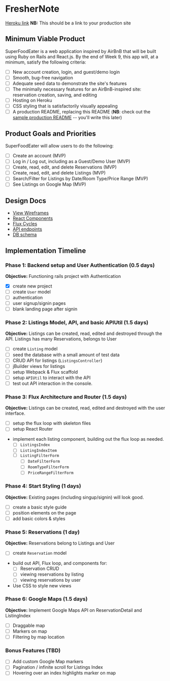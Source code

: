# FresherNote

[Heroku link][heroku] **NB:** This should be a link to your production site

[heroku]: https://foodeater.herokuapp.com/

## Minimum Viable Product

SuperFoodEater is a web application inspired by AirBnB that will be built using Ruby on Rails and React.js.  By the end of Week 9, this app will, at a minimum, satisfy the following criteria:

- [ ] New account creation, login, and guest/demo login
- [ ] Smooth, bug-free navigation
- [ ] Adequate seed data to demonstrate the site's features
- [ ] The minimally necessary features for an AirBnB-inspired site: reservation creation, saving, and editing
- [ ] Hosting on Heroku
- [ ] CSS styling that is satisfactorily visually appealing
- [ ] A production README, replacing this README (**NB**: check out the [sample production README](https://github.com/appacademy/sample-project-proposal/blob/master/docs/production_readme.md) -- you'll write this later)

## Product Goals and Priorities

SuperFoodEater will allow users to do the following:

<!-- This is a Markdown checklist. Use it to keep track of your
progress. Put an x between the brackets for a checkmark: [x] -->

- [ ] Create an account (MVP)
- [ ] Log in / Log out, including as a Guest/Demo User (MVP)
- [ ] Create, read, edit, and delete Reservations (MVP)
- [ ] Create, read, edit, and delete Listings (MVP)
- [ ] Search/Filter for Listings by Date/Room Type/Price Range (MVP)
- [ ] See Listings on Google Map (MVP)

## Design Docs
* [View Wireframes][views]
* [React Components][components]
* [Flux Cycles][flux-cycles]
* [API endpoints][api-endpoints]
* [DB schema][schema]

[views]: ./docs/wireframes/links
[components]: ./docs/components.md
[flux-cycles]: ./docs/flux-cycles.md
[api-endpoints]: ./docs/api-endpoints.md
[schema]: ./docs/schema.md

## Implementation Timeline

### Phase 1: Backend setup and User Authentication (0.5 days)

**Objective:** Functioning rails project with Authentication

- [x] create new project
- [ ] create `User` model
- [ ] authentication
- [ ] user signup/signin pages
- [ ] blank landing page after signin

### Phase 2: Listings Model, API, and basic APIUtil (1.5 days)

**Objective:** Listings can be created, read, edited and destroyed through
the API.  Listings has many Reservations, belongs to User

- [ ] create `Listing` model
- [ ] seed the database with a small amount of test data
- [ ] CRUD API for listings (`ListingsController`)
- [ ] jBuilder views for listings
- [ ] setup Webpack & Flux scaffold
- [ ] setup `APIUtil` to interact with the API
- [ ] test out API interaction in the console.

### Phase 3: Flux Architecture and Router (1.5 days)

**Objective:** Listings can be created, read, edited and destroyed with the user interface.

- [ ] setup the flux loop with skeleton files
- [ ] setup React Router
- implement each listing component, building out the flux loop as needed.
  - [ ] `ListingsIndex`
  - [ ] `ListingIndexItem`
  - [ ] `ListingFilterForm`
    - [ ] `DateFilterForm`
    - [ ] `RoomTypeFilterForm`
    - [ ] `PriceRangeFilterForm`

### Phase 4: Start Styling (1 days)

**Objective:** Existing pages (including singup/signin) will look good.

- [ ] create a basic style guide
- [ ] position elements on the page
- [ ] add basic colors & styles

### Phase 5: Reservations (1 day)

**Objective:** Reservations belong to Listings and User

- [ ] create `Reservation` model
- build out API, Flux loop, and components for:
  - [ ] Reservation CRUD
  - [ ] viewing reservations by listing
  - [ ] viewing reservations by user

- Use CSS to style new views

### Phase 6: Google Maps (1.5 days)

**Objective:** Implement Google Maps API on ReservationDetail and ListingIndex

- [ ] Draggable map
- [ ] Markers on map
- [ ] Filtering by map location

### Bonus Features (TBD)
- [ ] Add custom Google Map markers
- [ ] Pagination / infinite scroll for Listings Index
- [ ] Hovering over an index highlights marker on map

[phase-one]: ./docs/phases/phase1.md
[phase-two]: ./docs/phases/phase2.md
[phase-three]: ./docs/phases/phase3.md
[phase-four]: ./docs/phases/phase4.md
[phase-five]: ./docs/phases/phase5.md

